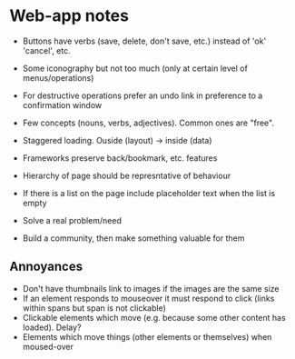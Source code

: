 Web-app notes
=============
* Buttons have verbs (save, delete, don't save, etc.) instead of 'ok' 'cancel', etc.
* Some iconography but not too much (only at certain level of menus/operations)
* For destructive operations prefer an undo link in preference to a confirmation window
* Few concepts (nouns, verbs, adjectives). Common ones are "free".
* Staggered loading. Ouside (layout) -> inside (data)
* Frameworks preserve back/bookmark, etc. features
* Hierarchy of page should be represntative of behaviour
* If there is a list on the page include placeholder text when the list is empty

* Solve a real problem/need
* Build a community, then make something valuable for them

## Annoyances
* Don't have thumbnails link to images if the images are the same size
* If an element responds to mouseover it must respond to click (links within spans but span is not clickable)
* Clickable elements which move (e.g. because some other content has loaded). Delay?
* Elements which move things (other elements or themselves) when moused-over
